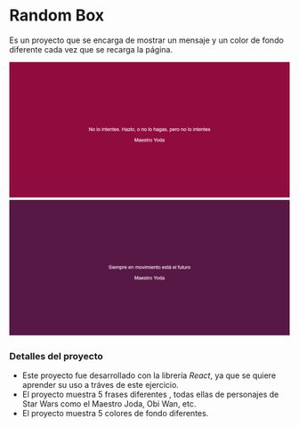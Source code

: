 # Random Box
Es un proyecto que se encarga de mostrar un mensaje y un color de fondo diferente cada vez que se recarga la página.

![Sin titulo](src/docs/1.png)
![Sin titulo](src/docs/2.png)

### Detalles del proyecto

+ Este proyecto fue desarrollado con la librería *React*, ya que se quiere aprender su uso a tráves de este ejercicio.
+ El proyecto muestra 5 frases diferentes , todas ellas de personajes de Star Wars como el Maestro Joda, Obi Wan, etc.
+ El proyecto muestra 5 colores de fondo diferentes.